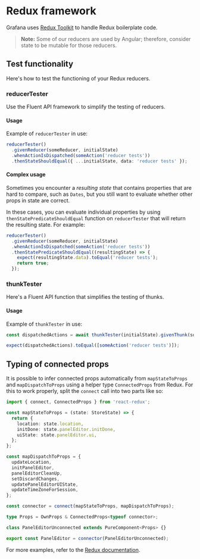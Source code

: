 # Redux framework

Grafana uses [Redux Toolkit](https://redux-toolkit.js.org/) to handle Redux boilerplate code.

> **Note:** Some of our reducers are used by Angular; therefore, consider state to be mutable for those reducers.

## Test functionality

Here's how to test the functioning of your Redux reducers.

### reducerTester

Use the Fluent API framework to simplify the testing of reducers.

#### Usage

Example of `reducerTester` in use:

```typescript
reducerTester()
  .givenReducer(someReducer, initialState)
  .whenActionIsDispatched(someAction('reducer tests'))
  .thenStateShouldEqual({ ...initialState, data: 'reducer tests' });
```

#### Complex usage

Sometimes you encounter a _resulting state_ that contains properties that are hard to compare, such as `Dates`, but you still want to evaluate whether other props in state are correct.

In these cases, you can evaluate individual properties by using `thenStatePredicateShouldEqual` function on `reducerTester` that will return the resulting state. For example:

```typescript
reducerTester()
  .givenReducer(someReducer, initialState)
  .whenActionIsDispatched(someAction('reducer tests'))
  .thenStatePredicateShouldEqual((resultingState) => {
    expect(resultingState.data).toEqual('reducer tests');
    return true;
  });
```

### thunkTester

Here's a Fluent API function that simplifies the testing of thunks.

#### Usage

Example of `thunkTester` in use:

```typescript
const dispatchedActions = await thunkTester(initialState).givenThunk(someThunk).whenThunkIsDispatched(arg1, arg2, arg3);

expect(dispatchedActions).toEqual([someAction('reducer tests')]);
```

## Typing of connected props

It is possible to infer connected props automatically from `mapStateToProps` and `mapDispatchToProps` using a helper type `ConnectedProps` from Redux. For this to work properly, split the `connect` call into two parts like so:

```typescript
import { connect, ConnectedProps } from 'react-redux';

const mapStateToProps = (state: StoreState) => {
  return {
    location: state.location,
    initDone: state.panelEditor.initDone,
    uiState: state.panelEditor.ui,
  };
};

const mapDispatchToProps = {
  updateLocation,
  initPanelEditor,
  panelEditorCleanUp,
  setDiscardChanges,
  updatePanelEditorUIState,
  updateTimeZoneForSession,
};

const connector = connect(mapStateToProps, mapDispatchToProps);

type Props = OwnProps & ConnectedProps<typeof connector>;

class PanelEditorUnconnected extends PureComponent<Props> {}

export const PanelEditor = connector(PanelEditorUnconnected);
```

For more examples, refer to the [Redux documentation](https://react-redux.js.org/using-react-redux/static-typing#inferring-the-connected-props-automatically).
